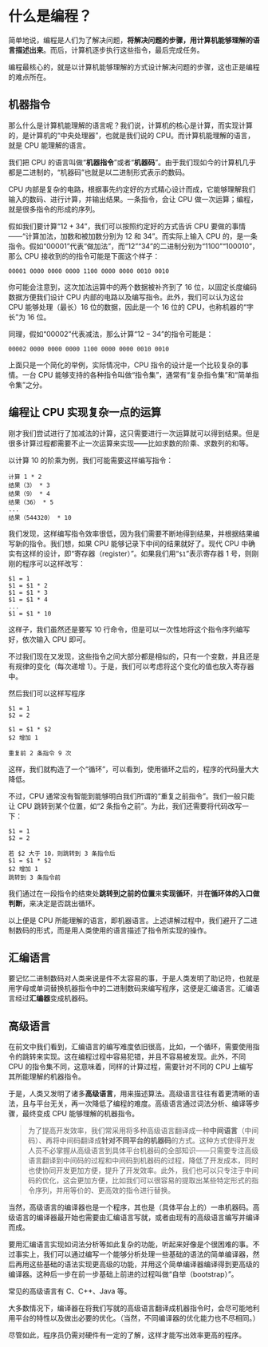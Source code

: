 # 什么是编程？

简单地说，编程是人们为了解决问题，**将解决问题的步骤，用计算机能够理解的语言描述出来**。而后，计算机逐步执行这些指令，最后完成任务。

编程最核心的，就是以计算机能够理解的方式设计解决问题的步骤，这也正是编程的难点所在。

## 机器指令

那么什么是计算机能理解的语言呢？我们说，计算机的核心是计算，而实现计算的，是计算机的“中央处理器”，也就是我们说的 CPU。而计算机能理解的语言，就是 CPU 能理解的语言。

我们把 CPU 的语言叫做“**机器指令**”或者“**机器码**”。由于我们现如今的计算机几乎都是二进制的，“机器码”也就是以二进制形式表示的数码。

CPU 内部是复杂的电路，根据事先约定好的方式精心设计而成，它能够理解我们输入的数码、进行计算，并输出结果。一条指令，会让 CPU 做一次运算；编程，就是很多指令的形成的序列。

假如我们要计算“$12 + 34$”，我们可以按照约定好的方式告诉 CPU 要做的事情——“计算加法，加数和被加数分别为 12 和 34”。而实际上输入 CPU 的，是一条指令。假如“00001”代表“做加法”，而“12”“34”的二进制分别为“1100”“100010”，那么 CPU 接收到的的指令可能是下面这个样子：

```text
00001 0000 0000 0000 1100 0000 0000 0010 0010
```

你可能会注意到，这次加法运算中的两个数据被补齐到了 16 位，以固定长度编码数据方便我们设计 CPU 内部的电路以及编写指令。此外，我们可以认为这台 CPU 能够处理（最长）16 位的数据，因此是一个 16 位的 CPU，也称机器的“字长”为 16 位。

同理，假如“00002”代表减法，那么计算“$12 - 34$”的指令可能是：

```text
00002 0000 0000 0000 1100 0000 0000 0010 0010
```

上面只是一个简化的举例，实际情况中，CPU 指令的设计是一个比较复杂的事情。一台 CPU 能够支持的各种指令叫做“指令集”，通常有“复杂指令集”和“简单指令集”之分。

## 编程让 CPU 实现复杂一点的运算

刚才我们尝试进行了加减法的计算，这只需要进行一次运算就可以得到结果。但是很多计算过程都需要不止一次运算来实现——比如求数的阶乘、求数列的和等。

以计算 10 的阶乘为例，我们可能需要这样编写指令：

```text
计算 1 * 2
结果（3） * 3
结果（9） * 4
结果（36） * 5
...
结果（544320） * 10
```

我们发现，这样编写指令效率很低，因为我们需要不断地得到结果，并根据结果编写新的指令。我们想，如果 CPU 能够记录下中间的结果就好了。现代 CPU 中确实有这样的设计，即“寄存器（register）”。如果我们用“`$1`”表示寄存器 1 号，则刚刚的程序可以这样改写：

```text
$1 = 1
$1 = $1 * 2
$1 = $1 * 3
$1 = $1 * 4
...
$1 = $1 * 10
```

这样子，我们虽然还是要写 10 行命令，但是可以一次性地将这个指令序列编写好，依次输入 CPU 即可。

不过我们现在又发现，这些指令之间大部分都是相似的，只有一个变数，并且还是有规律的变化（每次递增 1）。于是，我们可以考虑将这个变化的值也放入寄存器中。

然后我们可以这样写程序

```text
$1 = 1
$2 = 2

$1 = $1 * $2
$2 增加 1

重复前 2 条指令 9 次
```

这样，我们就构造了一个“循环”，可以看到，使用循环之后的，程序的代码量大大降低。

不过，CPU 通常没有智能到能够明白我们所谓的“重复之前指令”。我们一般只能让 CPU 跳转到某个位置，如“2 条指令之前”。为此，我们还需要将代码改写一下：

```text
$1 = 1
$2 = 2

若 $2 大于 10，则跳转到 3 条指令后
$1 = $1 * $2
$2 增加 1 
跳转到 3 条指令前
```

我们通过在一段指令的结束处**跳转到之前的位置**来**实现循环**，并**在循环体的入口做判断**，来决定是否跳出循环。

以上便是 CPU 所能理解的语言，即机器语言。上述讲解过程中，我们避开了二进制数码的形式，而是用人类使用的语言描述了指令所实现的操作。

## 汇编语言

要记忆二进制数码对人类来说是件不太容易的事，于是人类发明了助记符，也就是用字母或单词替换机器指令中的二进制数码来编写程序，这便是汇编语言。汇编语言经过**汇编器**变成机器码。

## 高级语言

在前文中我们看到，汇编语言的编写难度依旧很高，比如，一个循环，需要使用指令的跳转来实现。这在编程过程中容易犯错，并且不容易被发现。此外，不同 CPU 的指令集不同，这意味着，同样的计算过程，需要针对不同的 CPU 上编写其所能理解的机器指令。

于是，人类又发明了诸多**高级语言**，用来描述算法。高级语言往往有着更清晰的语法，且与平台无关，再一次降低了编程的难度。高级语言通过词法分析、编译等步骤，最终变成 CPU 能够理解的机器指令。

> 为了提高开发效率，我们常采用将多种高级语言翻译成一种**中间语言**（中间码）、再将中间码翻译成**针对不同平台的机器码**的方式。这种方式使得开发人员不必掌握从高级语言到具体平台机器码的全部知识——只需要专注高级语言翻译到中间码的过程和中间码到机器码的过程，降低了开发成本，同时也使协同开发更加方便，提升了开发效率。此外，我们也可以只专注于中间码的优化，这会更加方便，比如我们可以很容易的提取出某些特定形式的指令序列，并用等价的、更高效的指令进行替换。

当然，高级语言的编译器也是一个程序，其也是（具体平台上的）一串机器码。高级语言的编译器最开始也需要由汇编语言写就，或者由现有的高级语言编写并编译而成。

要用汇编语言实现如词法分析等如此复杂的功能，听起来好像是个很困难的事。不过事实上，我们可以通过编写一个能够分析处理一些基础的语法的简单编译器，然后再用这些基础的语法实现更高级的功能，并用这个简单编译器编译得到更高级的编译器。这种后一步在前一步基础上前进的过程叫做“自举（bootstrap）”。

常见的高级语言有 C、C++、Java 等。

大多数情况下，编译器在将我们写就的高级语言翻译成机器指令时，会尽可能地利用平台的特性以及做出必要的优化。（当然，不同编译器的优化能力也不尽相同。）

尽管如此，程序员仍需对硬件有一定的了解，这样才能写出效率更高的程序。
